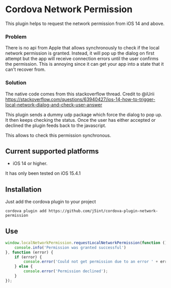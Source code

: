 # Cordova Network Permission

This plugin helps to request the network permission from iOS 14 and above.

### Problem

There is no api from Apple that allows synchronously to check if the 
local network permission is granted. Instead, it will pop up the dialog on first attempt but the app
will receive connection errors until the user confirms the permission. This is annoying since it can
get your app into a state that it can't recover from. 

### Solution

The native code comes from this stackoverflow thread. Credit to @iUrii
https://stackoverflow.com/questions/63940427/ios-14-how-to-trigger-local-network-dialog-and-check-user-answer

This plugin sends a dummy udp package which force the dialog to pop up. It then keeps checking the status.
Once the user has either accepted or declined the plugin feeds back to the javascript. 

This allows to check this permission synchronous.

## Current supported platforms

- iOS 14 or higher.

It has only been tested on iOS 15.4.1

## Installation

Just add the cordova plugin to your project

`cordova plugin add https://github.com/j5int/cordova-plugin-network-permission`

## Use

```javascript
window.localNetworkPermission.requestLocalNetworkPermission(function () {
    console.info('Permission was granted successful')
}, function (error) {
    if (error) {
        console.error('Could not get permission due to an error ' + error);
    } else {
        console.error('Permission declined');
    }
});
```
